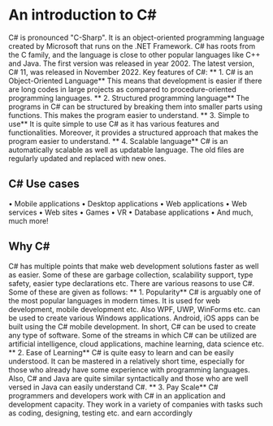 # An introduction to C#
C# is pronounced "C-Sharp".
It is an object-oriented programming language created by Microsoft that runs on the .NET Framework.
C# has roots from the C family, and the language is close to other popular languages like C++ and Java.
The first version was released in year 2002. The latest version, C# 11, was released in November 2022.
Key features of C#:
** 1. C# is an Object-Oriented Language**
 This means that development is easier if there are long codes in large projects as compared to procedure-oriented programming languages.
** 2. Structured programming language**
The programs in C# can be structured by breaking them into smaller parts using functions. This makes the program easier to understand.
** 3. Simple to use**
It is quite simple to use C# as it has various features and functionalities. Moreover, it provides a structured approach that makes the program easier to understand.
** 4. Scalable language**
C# is an automatically scalable as well as updatable language. The old files are regularly updated and replaced with new ones.

## C# Use cases
•	Mobile applications
•	Desktop applications
•	Web applications
•	Web services
•	Web sites
•	Games
•	VR
•	Database applications
•	And much, much more!

## Why C#

C# has multiple points that make web development solutions faster as well as easier. Some of these are garbage collection, scalability support, type safety, easier type declarations etc. 
There are various reasons to use C#. Some of these are given as follows:
** 1. Popularity**
C# is arguably one of the most popular languages in modern times. It is used for web development, mobile development etc. Also WPF, UWP, WinForms etc. can be used to create various Windows applications. Android, iOS apps can be built using the C# mobile development. 
In short, C# can be used to create any type of software. Some of the streams in which C# can be utilized are artificial intelligence, cloud applications, machine learning, data science etc.
** 2. Ease of Learning**
C# is quite easy to learn and can be easily understood. It can be mastered in a relatively short time, especially for those who already have some experience with programming languages. Also, C# and Java are quite similar syntactically and those who are well versed in Java can easily understand C#.
** 3. Pay Scale**
C# programmers and developers work with C# in an application and development capacity. They work in a variety of companies with tasks such as coding, designing, testing etc. and earn accordingly

